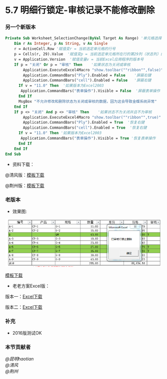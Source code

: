 # 5.7 明细行锁定-审核记录不能修改删除
### 另一个新版本
```vb
Private Sub Worksheet_SelectionChange(ByVal Target As Range) '单元格选择事件
	Dim r As Integer, p As String, v As Single
	r = ActiveCell.Row '赋值变r = 当前选定单元格的行号
	p = Cells(r, 29).Value  '赋值变p = 当前选定单元格所在行的第29列（状态列）的单元格的值
	v = Application.Version  '赋值变量v = 当前Excel应用程序的版本号	
	If p = "关闭" Or p = "审核" Then    '如果状态为关闭或审核
	    Application.ExecuteExcel4Macro "show.toolbar(""ribbon"",false)" '屏蔽功能区
	    Application.CommandBars("Ply").Enabled = False    '屏蔽右键
	    Application.CommandBars("cell").Enabled = False   '屏蔽右键
	  If v = "11.0" Then  '如果版本为Excel2003
	   Application.CommandBars("表单操作").Visible = False  '屏蔽表单操作
	  End If
	  MsgBox "不允许修改和删除状态为关闭或审核的数据，因为这会导致金蝶系统异常"
	End If	
	If p <> "关闭" And p <> "审核" Then    '如果状态不为关闭并且不为审核
	    Application.ExecuteExcel4Macro "show.toolbar(""ribbon"",true)" '恢复功能区
	    Application.CommandBars("Ply").Enabled = True  '恢复右键
	    Application.CommandBars("cell").Enabled = True  '恢复右键
	  If v = "11.0" Then '如果版本为Excel2003
	   Application.CommandBars("表单操作").Visible = True '恢复表单操作
	  End If
	End If
End Sub
```

- 资料下载：

@清风版：<a href="./5.7.5.zip" download>模板下载</a>

@荆州版：<a href="./5.7.6.zip" download>模板下载</a>

### 老版本
- 效果图:

![](./5.7.1.png?raw=true)

<a href="./5.7.2.rar" download>模板下载</a>

- 老老方案Excel版：

版本一：<a href="./5.7.3.xls" download>Excel下载</a>

版本二：<a href="./5.7.4.xls" download>Excel下载</a>

### 补充
* 2016版测试OK

### 本节贡献者
*@昆明haotian*  
*@清风*  
*@荆州*  
